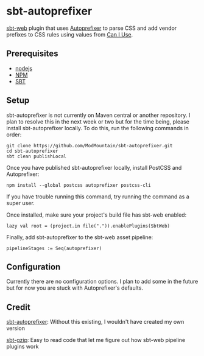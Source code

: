 # sbt-autoprefixer
[sbt-web](https://github.com/sbt/sbt-web) plugin that uses [Autoprefixer](https://github.com/postcss/autoprefixer) to parse CSS and add vendor prefixes to CSS rules using values from [Can I Use](http://caniuse.com). 

## Prerequisites
- [nodejs](https://nodejs.org/en/)
- [NPM](https://www.npmjs.com/)
- [SBT](http://www.scala-sbt.org/)

## Setup
sbt-autoprefixer is not currently on Maven central or another repository. I plan to resolve this in the next week or two but for the time being, please install sbt-autoprefixer locally. To do this, run the following commands in order:

```
git clone https://github.com/ModMountain/sbt-autoprefixer.git
cd sbt-autoprefixer
sbt clean publishLocal
```

Once you have published sbt-autoprefixer locally, install PostCSS and Autoprefixer:
```
npm install --global postcss autoprefixer postcss-cli
```
If you have trouble running this command, try running the command as a super user.

Once installed, make sure your project's build file has sbt-web enabled:
```
lazy val root = (project.in file(".")).enablePlugins(SbtWeb)
```

Finally, add sbt-autoprefixer to the sbt-web asset pipeline:
```
pipelineStages := Seq(autoprefixer)
```

## Configuration
Currently there are no configuration options. I plan to add some in the future but for now you are stuck with Autoprefixer's defaults.

## Credit
[sbt-autoprefixer](https://github.com/matthewrennie/sbt-autoprefixer): Without this existing, I wouldn't have created my own version

[sbt-gzip](https://github.com/sbt/sbt-gzip): Easy to read code that let me figure out how sbt-web pipeline plugins work
